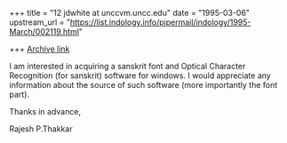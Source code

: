 +++
title = "12 jdwhite at unccvm.uncc.edu"
date = "1995-03-06"
upstream_url = "https://list.indology.info/pipermail/indology/1995-March/002119.html"

+++
[Archive link](https://list.indology.info/pipermail/indology/1995-March/002119.html)

I am interested in acquiring a sanskrit font and Optical Character Recognition
(for sanskrit) software for windows. I would appreciate any information
about the source of such software (more importantly the font part).

Thanks in advance,

Rajesh P.Thakkar






